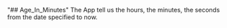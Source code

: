 "## Age_In_Minutes" 
The App tell us the hours, the minutes, the seconds from the date specified to now.
